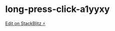 # long-press-click-a1yyxy

[Edit on StackBlitz ⚡️](https://stackblitz.com/edit/long-press-click-a1yyxy)